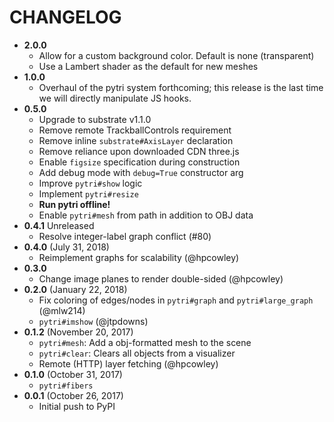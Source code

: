 # CHANGELOG

-   **2.0.0**
    -   Allow for a custom background color. Default is none (transparent)
    -   Use a Lambert shader as the default for new meshes
-   **1.0.0**
    - Overhaul of the pytri system forthcoming; this release is the last time we will directly manipulate JS hooks.
-   **0.5.0**
    -   Upgrade to substrate v1.1.0
    -   Remove remote TrackballControls requirement
    -   Remove inline `substrate#AxisLayer` declaration
    -   Remove reliance upon downloaded CDN three.js
    -   Enable `figsize` specification during construction
    -   Add debug mode with `debug=True` constructor arg
    -   Improve `pytri#show` logic
    -   Implement `pytri#resize`
    -   **Run pytri offline!**
    -   Enable `pytri#mesh` from path in addition to OBJ data
-   **0.4.1** Unreleased
    -   Resolve integer-label graph conflict (#80)
-   **0.4.0** (July 31, 2018)
    -   Reimplement graphs for scalability (@hpcowley)
-   **0.3.0**
    -   Change image planes to render double-sided (@hpcowley)
-   **0.2.0** (January 22, 2018)
    -   Fix coloring of edges/nodes in `pytri#graph` and `pytri#large_graph` (@mlw214)
    -   `pytri#imshow` (@jtpdowns)
-   **0.1.2** (November 20, 2017)
    -   `pytri#mesh`: Add a obj-formatted mesh to the scene
    -   `pytri#clear`: Clears all objects from a visualizer
    -   Remote (HTTP) layer fetching (@hpcowley)
-   **0.1.0** (October 31, 2017)
    -   `pytri#fibers`
-   **0.0.1** (October 26, 2017)
    -   Initial push to PyPI
